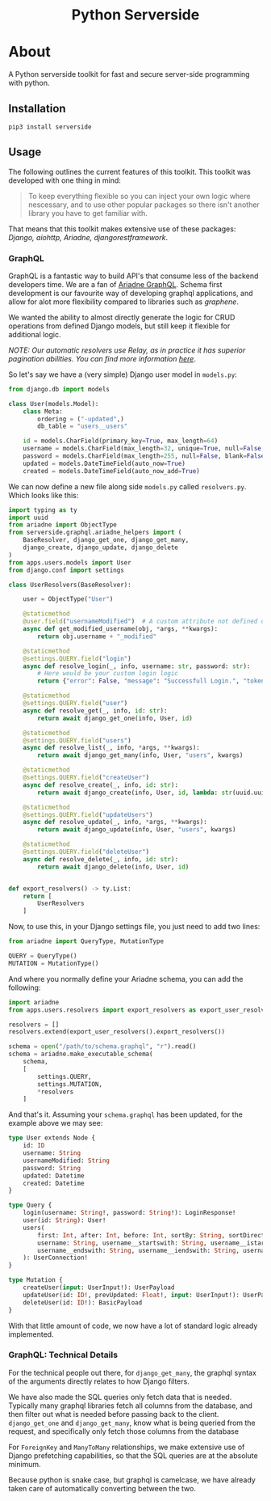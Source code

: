 <div align="center">
    <h1>Python Serverside</h1>
</div>

# About

A Python serverside toolkit for fast and secure server-side programming with python.

## Installation

```bash
pip3 install serverside
```

## Usage

The following outlines the current features of this toolkit. This toolkit was developed
with one thing in mind:

 > To keep everything flexible so you can     inject your own logic where nescessary, and to use other popular packages so there isn't another library you have to get familiar with.

That means that this toolkit makes extensive use of these packages: _Django, aiohttp, Ariadne, djangorestframework_.

### GraphQL

GraphQL is a fantastic way to build API's that consume less of the backend
developers time. We are a fan of [Ariadne GraphQL](https://ariadnegraphql.org). Schema first development is our
favourite way of developing graphql applications, and allow for alot more flexibility compared to libraries such as _graphene_.

We wanted the ability to almost directly generate the logic for CRUD operations from defined Django models, but still keep it flexible for additional logic.

_NOTE: Our automatic resolvers use Relay, as in practice it has superior pagination
abilities. You can find more information [here](https://facebook.github.io/relay/graphql/connections.htm)_.

So let's say we have a (very simple) Django user model in `models.py`:

```python
from django.db import models

class User(models.Model):
    class Meta:
        ordering = ("-updated",)
        db_table = "users__users"

    id = models.CharField(primary_key=True, max_length=64)
    username = models.CharField(max_length=32, unique=True, null=False, blank=False)
    password = models.CharField(max_length=255, null=False, blank=False)
    updated = models.DateTimeField(auto_now=True)
    created = models.DateTimeField(auto_now_add=True)
```

We can now define a new file along side `models.py` called `resolvers.py`. Which looks like this:

```python
import typing as ty
import uuid
from ariadne import ObjectType
from serverside.graphql.ariadne_helpers import (
    BaseResolver, django_get_one, django_get_many,
    django_create, django_update, django_delete
)
from apps.users.models import User
from django.conf import settings

class UserResolvers(BaseResolver):

    user = ObjectType("User")

    @staticmethod
    @user.field("usernameModified")  # A custom attribute not defined on the Model
    async def get_modified_username(obj, *args, **kwargs):
        return obj.username + "_modified"

    @staticmethod
    @settings.QUERY.field("login")
    async def resolve_login(_, info, username: str, password: str):
        # Here would be your custom login logic
        return {"error": False, "message": "Successfull Login.", "token": "123"}

    @staticmethod
    @settings.QUERY.field("user")
    async def resolve_get(_, info, id: str):
        return await django_get_one(info, User, id)

    @staticmethod
    @settings.QUERY.field("users")
    async def resolve_list(_, info, *args, **kwargs):
        return await django_get_many(info, User, "users", kwargs)

    @staticmethod
    @settings.QUERY.field("createUser")
    async def resolve_create(_, info, id: str):
        return await django_create(info, User, id, lambda: str(uuid.uuid4()))  # Custom pk generator

    @staticmethod
    @settings.QUERY.field("updateUsers")
    async def resolve_update(_, info, *args, **kwargs):
        return await django_update(info, User, "users", kwargs)

    @staticmethod
    @settings.QUERY.field("deleteUser")
    async def resolve_delete(_, info, id: str):
        return await django_delete(info, User, id)


def export_resolvers() -> ty.List:
    return [
        UserResolvers
    ]
```

Now, to use this, in your Django settings file, you just need to add two lines:

```python
from ariadne import QueryType, MutationType

QUERY = QueryType()
MUTATION = MutationType()
```

And where you normally define your Ariadne schema, you can add the following:

```python
import ariadne
from apps.users.resolvers import export_resolvers as export_user_resolvers

resolvers = []
resolvers.extend(export_user_resolvers().export_resolvers())

schema = open("/path/to/schema.graphql", "r").read()
schema = ariadne.make_executable_schema(
    schema,
    [
        settings.QUERY,
        settings.MUTATION,
        *resolvers
    ]
```

And that's it. Assuming your `schema.graphql` has been updated, for the example above we may see:

```graphql
type User extends Node {
    id: ID
    username: String
    usernameModified: String
    password: String
    updated: Datetime
    created: Datetime
}

type Query {
    login(username: String!, password: String!): LoginResponse!
    user(id: String): User!
    users(
        first: Int, after: Int, before: Int, sortBy: String, sortDirection: String,
        username: String, username__startswith: String, username__istartswith: String,
        username__endswith: String, username__iendswith: String, username__contains: String, username__icontains: String,
    ): UserConnection!
}

type Mutation {
    createUser(input: UserInput!): UserPayload
    updateUser(id: ID!, prevUpdated: Float!, input: UserInput!): UserPayload
    deleteUser(id: ID!): BasicPayload
}
```

With that little amount of code, we now have a lot of standard logic already implemented.

### GraphQL: Technical Details

For the technical people out there, for `django_get_many`, the graphql syntax of the arguments directly relates to how Django filters.

We have also made the SQL queries only fetch data that is needed. Typically many
graphql libraries fetch all columns from the database, and then filter out what is
needed before passing back to the client. `django_get_one` and `django_get_many`, know what is being queried from the request, and specifically only fetch those columns from the database

For `ForeignKey` and `ManyToMany` relationships, we make extensive use of Django prefetching capabilities, so that the SQL queries are at the absolute minimum.

Because python is snake case, but graphql is camelcase, we have already taken care of automatically converting between the two.
